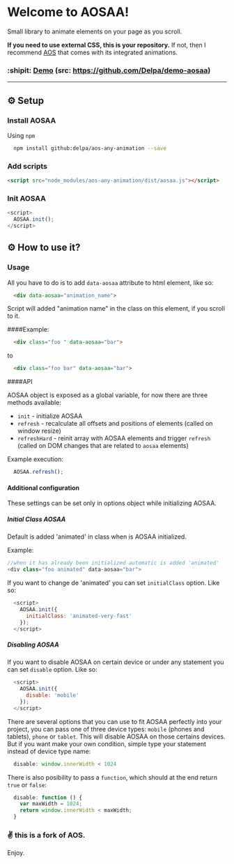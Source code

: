 Welcome to AOSAA!
=================

Small library to animate elements on your page as you scroll.

**If you need to use external CSS, this is your repository.**
If not, then I recommend [AOS](http://michalsnik.github.io/aos/) that comes with its integrated animations.
### :shipit: [Demo](http://Delpa.github.io/aos-any-animation/) (src: https://github.com/Delpa/demo-aosaa)
----------

## ⚙ Setup
### Install AOSAA
Using `npm`
  
```bash
  npm install github:delpa/aos-any-animation --save
```
  
### Add scripts

```html
<script src="node_modules/aos-any-animation/dist/aosaa.js"></script>
```

### Init AOSAA

```javascript
<script>
  AOSAA.init();
</script>
```
## ⚙ How to use it?

### Usage

  All you have to do is to add `data-aosaa` attribute to html element, like so:

```html
  <div data-aosaa="animation_name">
```
  Script will added "animation name" in the class on this element, if you scroll to it.
  
####Example:
```html
  <div class="foo " data-aosaa="bar">
```
to
```html
  <div class="foo bar" data-aosaa="bar">
```
####API

AOSAA object is exposed as a global variable, for now there are three methods available:

  * `init` - initialize AOSAA
  * `refresh` - recalculate all offsets and positions of elements (called on window resize)
  * `refreshHard` - reinit array with AOSAA elements and trigger `refresh` (called on DOM changes that are related to `aosaa` elements)

Example execution:
```javascript
  AOSAA.refresh();
```

#### Additional configuration

These settings can be set only in options object while initializing AOSAA.

##### Initial Class AOSAA

Default is added 'animated' in class when is AOSAA initialized.

Example:
```javascript
//when it has already been initialized automatic is added 'animated' 
<div class="foo animated" data-aosaa="bar">
```

If you want to change de 'animated' you can set `initialClass` option. Like so:

```javascript
  <script>
    AOSAA.init({
      initialClass: 'animated-very-fast'
    });
  </script>
```

##### Disabling AOSAA

If you want to disable AOSAA on certain device or under any statement you can set `disable` option. Like so:

```javascript
  <script>
    AOSAA.init({
      disable: 'mobile'
    });
  </script>
```

There are several options that you can use to fit AOSAA perfectly into your project, you can pass one of three device types:
`mobile` (phones and tablets), `phone` or `tablet`. This will disable AOSAA on those certains devices. But if you want make your own condition, simple type your statement instead of device type name:

```javascript
  disable: window.innerWidth < 1024
```

There is also posibility to pass a `function`, which should at the end return `true` or `false`:

```javascript
  disable: function () {
    var maxWidth = 1024;
    return window.innerWidth < maxWidth;
  }
```

### :v: this is a fork of AOS.
Enjoy.
